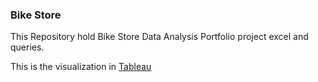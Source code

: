 ### Bike Store

This Repository hold Bike Store Data Analysis Portfolio project excel and queries.

This is the visualization in <a href="https://public.tableau.com/app/profile/onyedika.obiakarije/viz/BikeStore_InterractiveDashbord/Dashboard1">Tableau</a>
